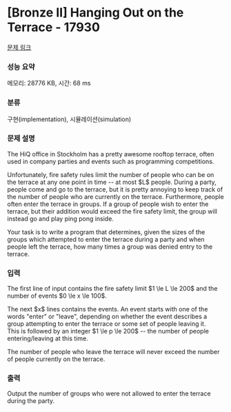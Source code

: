 # [Bronze II] Hanging Out on the Terrace - 17930 

[문제 링크](https://www.acmicpc.net/problem/17930) 

### 성능 요약

메모리: 28776 KB, 시간: 68 ms

### 분류

구현(implementation), 시뮬레이션(simulation)

### 문제 설명

<p>The HiQ office in Stockholm has a pretty awesome rooftop terrace, often used in company parties and events such as programming competitions.</p>

<p>Unfortunately, fire safety rules limit the number of people who can be on the terrace at any one point in time -- at most $L$ people. During a party, people come and go to the terrace, but it is pretty annoying to keep track of the number of people who are currently on the terrace. Furthermore, people often enter the terrace in groups. If a group of people wish to enter the terrace, but their addition would exceed the fire safety limit, the group will instead go and play ping pong inside.</p>

<p>Your task is to write a program that determines, given the sizes of the groups which attempted to enter the terrace during a party and when people left the terrace, how many times a group was denied entry to the terrace.</p>

### 입력 

 <p>The first line of input contains the fire safety limit $1 \le L \le 200$ and the number of events $0 \le x \le 100$.</p>

<p>The next $x$ lines contains the events. An event starts with one of the words "enter" or "leave", depending on whether the event describes a group attempting to enter the terrace or some set of people leaving it.<br>
This is followed by an integer $1 \le p \le 200$ -- the number of people entering/leaving at this time.</p>

<p>The number of people who leave the terrace will never exceed the number of people currently on the terrace.</p>

### 출력 

 <p>Output the number of groups who were not allowed to enter the terrace during the party.</p>

